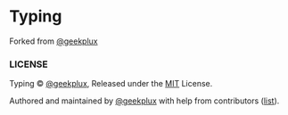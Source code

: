 Typing
=====================
Forked from [@geekplux](https://github.com/geekplux/hexo-theme-typing)

### LICENSE

Typing © [@geekplux](https://github.com/geekplux), Released under the [MIT](LICENSE) License.

Authored and maintained by [@geekplux](https://github.com/geekplux) with help from contributors ([list](https://github.com/geekplux/hexo-theme-typing/graphs/contributors)).
